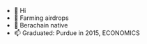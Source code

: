 - 👋 Hi
- 👀 Farming airdrops
- 🌱 Berachain native
- 📫 Graduated: Purdue in 2015, ECONOMICS

<!---
jimmy-muhyeon/jimmy-muhyeon is a ✨ special ✨ repository because its `README.md` (this file) appears on your GitHub profile.
You can click the Preview link to take a look at your changes.
--->
